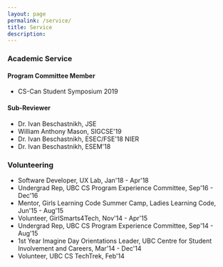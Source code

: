 ```yaml
---
layout: page
permalink: /service/
title: Service
description:
---
```


### Academic Service

#### Program Committee Member

+ CS-Can Student Symposium 2019

#### Sub-Reviewer

+ Dr. Ivan Beschastnikh, JSE
+ William Anthony Mason, SIGCSE'19
+ Dr. Ivan Beschastnikh, ESEC/FSE'18 NIER
+ Dr. Ivan Beschastnikh, ESEM'18

### Volunteering

+ Software Developer, UX Lab, Jan'18 - Apr'18
+ Undergrad Rep, UBC CS Program Experience Committee, Sep'16 - Dec'16
+ Mentor, Girls Learning Code Summer Camp, Ladies Learning Code, Jun'15 - Aug'15
+ Volunteer, GirlSmarts4Tech, Nov'14 - Apr'15
+ Undergrad Rep, UBC CS Program Experience Committee, Sep'14 - Aug'15
+ 1st Year Imagine Day Orientations Leader, UBC Centre for Student Involvement and Careers, Mar'14 - Dec'14
+ Volunteer, UBC CS TechTrek, Feb'14